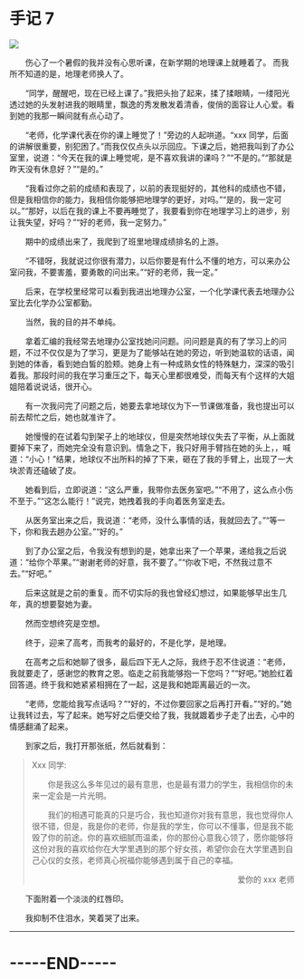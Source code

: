 # 手记 7

![](https://images.weserv.nl/?url=https://i0.hdslb.com/bfs/album/822826025b9595c1c6cf63358cd491b43f65a507.jpg)

&emsp;&emsp;伤心了一个暑假的我并没有心思听课，在新学期的地理课上就睡着了。
而我所不知道的是，地理老师换人了。

&emsp;&emsp;“同学，醒醒吧，现在已经上课了。”我把头抬了起来，揉了揉眼睛，一缕阳光透过她的头发射进我的眼睛里，飘逸的秀发散发着清香，俊俏的面容让人心爱。看到她的我那一瞬间就有点心动了。

&emsp;&emsp;“老师，化学课代表在你的课上睡觉了！”旁边的人起哄道。“xxx 同学，后面的讲解很重要，别犯困了。”而我仅仅点头以示回应。下课之后，她把我叫到了办公室里，说道：“今天在我的课上睡觉呢，是不喜欢我讲的课吗？”“不是的。”“那就是昨天没有休息好？”“是的。”

&emsp;&emsp;“我看过你之前的成绩和表现了，以前的表现挺好的，其他科的成绩也不错，但是我相信你的能力，我相信你能够把地理学的更好，对吗。”“是的，我一定可以。”“那好，以后在我的课上不要再睡觉了，我要看到你在地理学习上的进步，别让我失望，好吗？”“好的老师，我一定努力。”

&emsp;&emsp;期中的成绩出来了，我爬到了班里地理成绩排名的上游。

&emsp;&emsp;“不错呀，我就说过你很有潜力，以后你要是有什么不懂的地方，可以来办公室问我，不要害羞，要勇敢的问出来。”“好的老师，我一定。”

&emsp;&emsp;后来，在学校里经常可以看到我进出地理办公室，一个化学课代表去地理办公室比去化学办公室都勤。

&emsp;&emsp;当然，我的目的并不单纯。

&emsp;&emsp;拿着汇编的我经常去地理办公室找她问问题。问问题是真的有了学习上的问题，不过不仅仅是为了学习，更是为了能够站在她的旁边，听到她温软的话语，闻到她的体香，看到她白皙的脸颊。她身上有一种成熟女性的特殊魅力，深深的吸引着我。那段时间的我在学习重压之下，每天心里都很难受，而每天有个这样的大姐姐陪着说说话，很开心。

&emsp;&emsp;有一次我问完了问题之后，她要去拿地球仪为下一节课做准备，我也提出可以前去帮忙之后，她也就准许了。

&emsp;&emsp;她慢慢的在试着勾到架子上的地球仪，但是突然地球仪失去了平衡，从上面就要掉下来了，而她完全没有意识到。情急之下，我只好用手臂挡在她的头上，，喊道：“小心！”结果，地球仪不出所料的掉了下来，砸在了我的手臂上，出现了一大块淤青还磕破了皮。

&emsp;&emsp;她看到后，立即说道：“这么严重，我带你去医务室吧。”“不用了，这么点小伤不至于。”“这怎么能行！”说完，她拽着我的手向着医务室走去。

&emsp;&emsp;从医务室出来之后，我说道：“老师，没什么事情的话，我就回去了。”“等一下，你和我去趟办公室。”“好的。”

&emsp;&emsp;到了办公室之后，令我没有想到的是，她拿出来了一个苹果，递给我之后说道：“给你个苹果。”“谢谢老师的好意，我不要了。”“你收下吧，不然我过意不去。”“好吧。”

&emsp;&emsp;后来这就是之前的重复。而不切实际的我也曾经幻想过，如果能够早出生几年，真的想要娶她为妻。

&emsp;&emsp;然而空想终究是空想。

&emsp;&emsp;终于，迎来了高考，而我考的最好的，不是化学，是地理。

&emsp;&emsp;在高考之后和她聊了很多，最后四下无人之际，我终于忍不住说道：“老师，我就要走了，感谢您的教育之恩。临走之前我能够抱一下您吗？”“好吧。”她脸红着回答道。终于我和她紧紧相拥在了一起，这是我和她距离最近的一次。

&emsp;&emsp;“老师，您能给我写点话吗？”“好的，不过你要回家之后再打开看。”“好的。”她让我转过去，写了起来。她写好之后便交给了我，我就踱着步子走了出去，心中的情感翻涌了起来。

&emsp;&emsp;到家之后，我打开那张纸，然后就看到：

> Xxx 同学:
>
> &emsp;&emsp;你是我这么多年见过的最有意思，也是最有潜力的学生，我相信你的未来一定会是一片光明。
>
> &emsp;&emsp;我们的相遇可能真的只是巧合，我也知道你对我有意思，我也觉得你人很不错，但是，我是你的老师，你是我的学生，你可以不懂事，但是我不能毁了你的前途。你的喜欢细腻而温柔，你的那份心意我心领了，愿你能够将这份对我的喜欢给你在大学里遇到的那个好女孩，希望你会在大学里遇到自己心仪的女孩，老师真心祝福你能够遇到属于自己的幸福。
>
> <p align="right">爱你的 xxx 老师</p>

&emsp;&emsp;下面附着一个淡淡的红唇印。

&emsp;&emsp;我抑制不住泪水，笑着哭了出来。

---

# -----END-----
